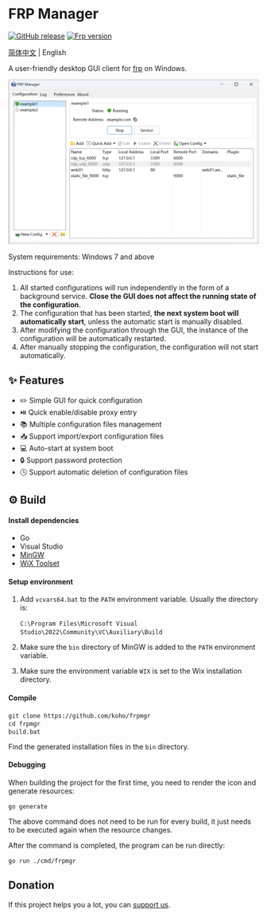 # FRP Manager

[![GitHub release](https://img.shields.io/github/tag/koho/frpmgr.svg?label=release)](https://github.com/koho/frpmgr/releases)
[![Frp version](https://img.shields.io/endpoint?url=https%3A%2F%2Fgo.shields.workers.dev%2Fkoho%2Ffrpmgr%2Fmaster%3Fname%3Dfrp)](https://github.com/fatedier/frp)

[简体中文](README.md) | English

A user-friendly desktop GUI client for [frp](https://github.com/fatedier/frp) on Windows.

![screenshot](/docs/screenshot_en.png)

System requirements: Windows 7 and above

Instructions for use:

1. All started configurations will run independently in the form of a background service. **Close the GUI does not
   affect the running state of the configuration**.
2. The configuration that has been started, **the next system boot will automatically start**, unless the automatic
   start is manually disabled.
3. After modifying the configuration through the GUI, the instance of the configuration will be automatically restarted.
4. After manually stopping the configuration, the configuration will not start automatically.

## :sparkles: Features

* :pencil2: Simple GUI for quick configuration
* :play_or_pause_button: Quick enable/disable proxy entry
* 📚 Multiple configuration files management
* :inbox_tray: Support import/export configuration files
* :computer: Auto-start at system boot
* :lock: Support password protection
* :clock4: Support automatic deletion of configuration files

## :gear: Build

#### Install dependencies

- Go
- Visual Studio
- [MinGW](https://www.mingw-w64.org/)
- [WiX Toolset](https://wixtoolset.org/)

#### Setup environment

1. Add `vcvars64.bat` to the `PATH` environment variable. Usually the directory is:

   `C:\Program Files\Microsoft Visual Studio\2022\Community\VC\Auxiliary\Build`

2. Make sure the `bin` directory of MinGW is added to the `PATH` environment variable.

3. Make sure the environment variable `WIX` is set to the Wix installation directory.

#### Compile

```shell
git clone https://github.com/koho/frpmgr
cd frpmgr
build.bat
```

Find the generated installation files in the `bin` directory.

#### Debugging

When building the project for the first time, you need to render the icon and generate resources:

```shell
go generate
```

The above command does not need to be run for every build, it just needs to be executed again when the resource changes.

After the command is completed, the program can be run directly:

```shell
go run ./cmd/frpmgr
```

## Donation

If this project helps you a lot, you can [support us](/docs/donate-wechat.jpg).
